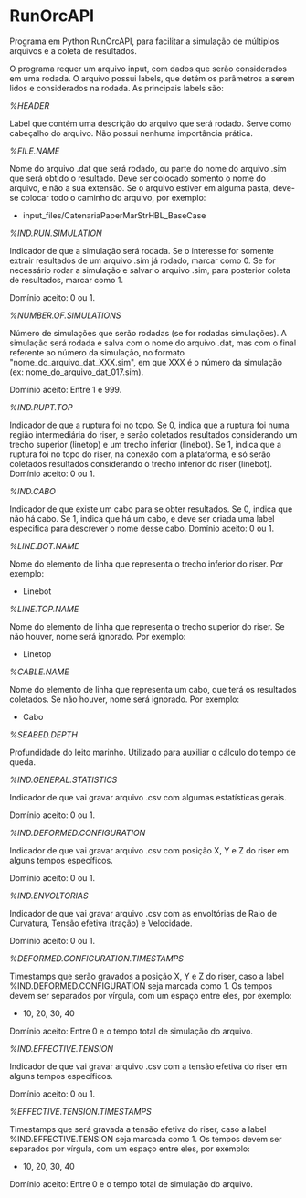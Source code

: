 # RunOrcAPI

Programa em Python RunOrcAPI, para facilitar a simulação de múltiplos arquivos e a coleta de resultados.

O programa requer um arquivo input, com dados que serão considerados em uma rodada. O arquivo possui labels, que detém os parâmetros a serem lidos e considerados na rodada. As principais labels são:

*%HEADER*

Label que contém uma descrição do arquivo que será rodado. Serve como cabeçalho do arquivo. Não possui nenhuma importância prática.

*%FILE.NAME*

Nome do arquivo .dat que será rodado, ou parte do nome do arquivo .sim que será obtido o resultado. Deve ser colocado somento o nome do arquivo, e não a sua extensão. Se o arquivo estiver em alguma pasta, deve-se colocar todo o caminho do arquivo, por exemplo:

 - input_files/CatenariaPaperMarStrHBL_BaseCase

*%IND.RUN.SIMULATION*

Indicador de que a simulação será rodada. Se o interesse for somente extrair resultados de um arquivo .sim já rodado, marcar como 0. Se for necessário rodar a simulação e salvar o arquivo .sim, para posterior coleta de resultados, marcar como 1.

Domínio aceito: 0 ou 1.

*%NUMBER.OF.SIMULATIONS*

Número de simulações que serão rodadas (se for rodadas simulações). A simulação será rodada e salva com o nome do arquivo .dat, mas com o final referente ao número da simulação, no formato "nome_do_arquivo_dat_XXX.sim", em que XXX é o número da simulação (ex: nome_do_arquivo_dat_017.sim).

Domínio aceito: Entre 1 e 999.

*%IND.RUPT.TOP*

Indicador de que a ruptura foi no topo. Se 0, indica que a ruptura foi numa região intermediária do riser, e serão coletados resultados considerando um trecho superior (linetop) e um trecho inferior (linebot). Se 1, indica que a ruptura foi no topo do riser, na conexão com a plataforma, e só serão coletados resultados considerando o trecho inferior do riser (linebot).
Domínio aceito: 0 ou 1.

*%IND.CABO*

Indicador de que existe um cabo para se obter resultados. Se 0, indica que não há cabo. Se 1, indica que há um cabo, e deve ser criada uma label especifica para descrever o nome desse cabo.
Domínio aceito: 0 ou 1.

*%LINE.BOT.NAME*

Nome do elemento de linha que representa o trecho inferior do riser. Por exemplo:

 - Linebot

*%LINE.TOP.NAME*

Nome do elemento de linha que representa o trecho superior do riser. Se não houver, nome será ignorado. Por exemplo:

 - Linetop

*%CABLE.NAME*

Nome do elemento de linha que representa um cabo, que terá os resultados coletados. Se não houver, nome será ignorado. Por exemplo:

 - Cabo

*%SEABED.DEPTH*

Profundidade do leito marinho. Utilizado para auxiliar o cálculo do tempo de queda.

*%IND.GENERAL.STATISTICS*

Indicador de que vai gravar arquivo .csv com algumas estatísticas gerais. 

Domínio aceito: 0 ou 1.

*%IND.DEFORMED.CONFIGURATION*

Indicador de que vai gravar arquivo .csv com posição X, Y e Z do riser em alguns tempos específicos. 

Domínio aceito: 0 ou 1.

*%IND.ENVOLTORIAS*

Indicador de que vai gravar arquivo .csv com as envoltórias de Raio de Curvatura, Tensão efetiva (tração) e Velocidade.

Domínio aceito: 0 ou 1.

*%DEFORMED.CONFIGURATION.TIMESTAMPS*

Timestamps que serão gravados a posição X, Y e Z do riser, caso a label %IND.DEFORMED.CONFIGURATION seja marcada como 1. Os tempos devem ser separados por vírgula, com um espaço entre eles, por exemplo:

 - 10, 20, 30, 40

Domínio aceito: Entre 0 e o tempo total de simulação do arquivo.

*%IND.EFFECTIVE.TENSION*

Indicador de que vai gravar arquivo .csv com a tensão efetiva do riser em alguns tempos específicos. 

Domínio aceito: 0 ou 1.

*%EFFECTIVE.TENSION.TIMESTAMPS*

Timestamps que será gravada a tensão efetiva do riser, caso a label %IND.EFFECTIVE.TENSION seja marcada como 1. Os tempos devem ser separados por vírgula, com um espaço entre eles, por exemplo:

 - 10, 20, 30, 40

Domínio aceito: Entre 0 e o tempo total de simulação do arquivo.